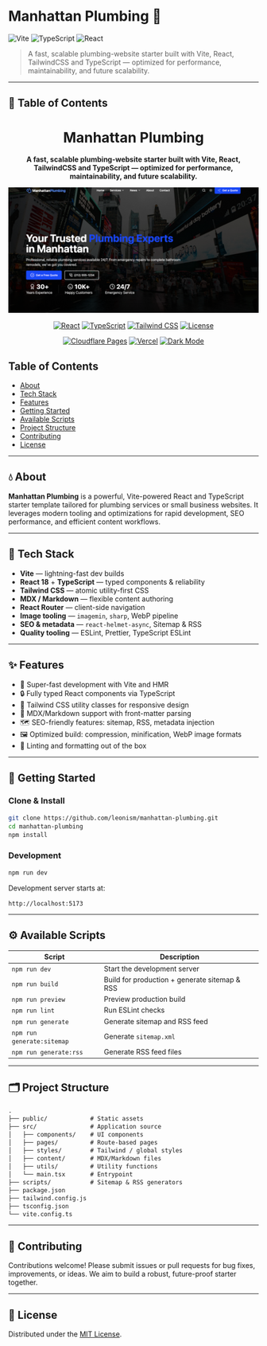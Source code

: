 
# Manhattan Plumbing 🚰

![Vite](https://img.shields.io/badge/built%20with-Vite-646CFF.svg?style=flat-square&logo=vite&logoColor=white)
![TypeScript](https://img.shields.io/badge/language-TypeScript-3178C6.svg?style=flat-square&logo=typescript&logoColor=white)
![React](https://img.shields.io/badge/framework-React-61DAFB.svg?style=flat-square&logo=react&logoColor=white)

> A fast, scalable plumbing-website starter built with Vite, React, TailwindCSS and TypeScript — optimized for performance, maintainability, and future scalability.

---

## 📄 Table of Contents
<div align="center">
  <h1>Manhattan Plumbing</h1>
  <p>
  <strong>A fast, scalable plumbing-website starter built with Vite, React, TailwindCSS and TypeScript — optimized for performance, maintainability, and future scalability.
  </strong>
  </p>

[![Manhattan Plumbing](./public/manhattan-plumber.png 'A fast, scalable plumbing-website starter built with Vite, React, TailwindCSS and TypeScript — optimized for performance, maintainability, and future scalability.')](https://manhattan-plumbing.pages.dev/)

  [![React](https://img.shields.io/badge/React-18.3.1-FF5D01?style=flat&logo=react&logoColor=white)](https://react.dev)
  [![TypeScript](https://img.shields.io/badge/TypeScript-5.0+-3178C6?style=flat&logo=typescript&logoColor=white)](https://www.typescriptlang.org/)
  [![Tailwind CSS](https://img.shields.io/badge/Tailwind_CSS-3.4.17-38B2AC?style=flat&logo=tailwind-css&logoColor=white)](https://tailwindcss.com)
  [![License](https://img.shields.io/badge/License-ISC-blue.svg)](LICENSE)

  <!-- Additional new badges below -->
  [![Cloudflare Pages](https://img.shields.io/badge/Deployed%20on-Cloudflare_Pages-F38020?style=flat&logo=cloudflare&logoColor=white)](https://pages.cloudflare.com/)
  [![Vercel](https://img.shields.io/badge/Preview-Vercel-000000?style=flat&logo=vercel&logoColor=white)](https://vercel.com/)
  [![Dark Mode](https://img.shields.io/badge/Dark_Mode-Enabled-000000?style=flat)](#)
</div>

## Table of Contents

- [About](#about)
- [Tech Stack](#tech-stack)
- [Features](#features)
- [Getting Started](#getting-started)
- [Available Scripts](#available-scripts)
- [Project Structure](#project-structure)
- [Contributing](#contributing)
- [License](#license)

---

## 💧 About

**Manhattan Plumbing** is a powerful, Vite-powered React and TypeScript starter template tailored for plumbing services or small business websites. It leverages modern tooling and optimizations for rapid development, SEO performance, and efficient content workflows.

---

## 🧩 Tech Stack

- **Vite** — lightning-fast dev builds
- **React 18** + **TypeScript** — typed components & reliability
- **Tailwind CSS** — atomic utility-first CSS
- **MDX / Markdown** — flexible content authoring
- **React Router** — client-side navigation
- **Image tooling** — `imagemin`, `sharp`, WebP pipeline
- **SEO & metadata** — `react-helmet-async`, Sitemap & RSS
- **Quality tooling** — ESLint, Prettier, TypeScript ESLint

---

## ✨ Features

- 🚀 Super-fast development with Vite and HMR
- 🔒 Fully typed React components via TypeScript
- 🎨 Tailwind CSS utility classes for responsive design
- 📄 MDX/Markdown support with front-matter parsing
- 🗺️ SEO-friendly features: sitemap, RSS, metadata injection
- 🖼️ Optimized build: compression, minification, WebP image formats
- 🧹 Linting and formatting out of the box

---

## 🚀 Getting Started

### Clone & Install

```bash
git clone https://github.com/leonism/manhattan-plumbing.git
cd manhattan-plumbing
npm install
````

### Development

```bash
npm run dev
```

Development server starts at:

```
http://localhost:5173
```

---

## ⚙️ Available Scripts

| Script                     | Description                                   |
| -------------------------- | --------------------------------------------- |
| `npm run dev`              | Start the development server                  |
| `npm run build`            | Build for production + generate sitemap & RSS |
| `npm run preview`          | Preview production build                      |
| `npm run lint`             | Run ESLint checks                             |
| `npm run generate`         | Generate sitemap and RSS feed                 |
| `npm run generate:sitemap` | Generate `sitemap.xml`                        |
| `npm run generate:rss`     | Generate RSS feed files                       |

---

## 🗂 Project Structure

```text
.
├── public/            # Static assets
├── src/               # Application source
│   ├── components/    # UI components
│   ├── pages/         # Route-based pages
│   ├── styles/        # Tailwind / global styles
│   ├── content/       # MDX/Markdown files
│   ├── utils/         # Utility functions
│   └── main.tsx       # Entrypoint
├── scripts/           # Sitemap & RSS generators
├── package.json
├── tailwind.config.js
├── tsconfig.json
└── vite.config.ts
```

---

## 🤝 Contributing

Contributions welcome! Please submit issues or pull requests for bug fixes, improvements, or ideas. We aim to build a robust, future-proof starter together.

---

## 📄 License

Distributed under the [MIT License](LICENSE).
